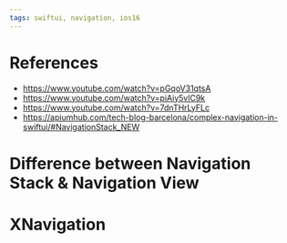 ```yaml
---
tags: swiftui, navigation, ios16
---
```


# References
- https://www.youtube.com/watch?v=pGqoV31qtsA
- https://www.youtube.com/watch?v=piAiy5vlC9k
- https://www.youtube.com/watch?v=7dnTHrLyFLc
- https://apiumhub.com/tech-blog-barcelona/complex-navigation-in-swiftui/#NavigationStack_NEW

# Difference between Navigation Stack & Navigation View 

# XNavigation